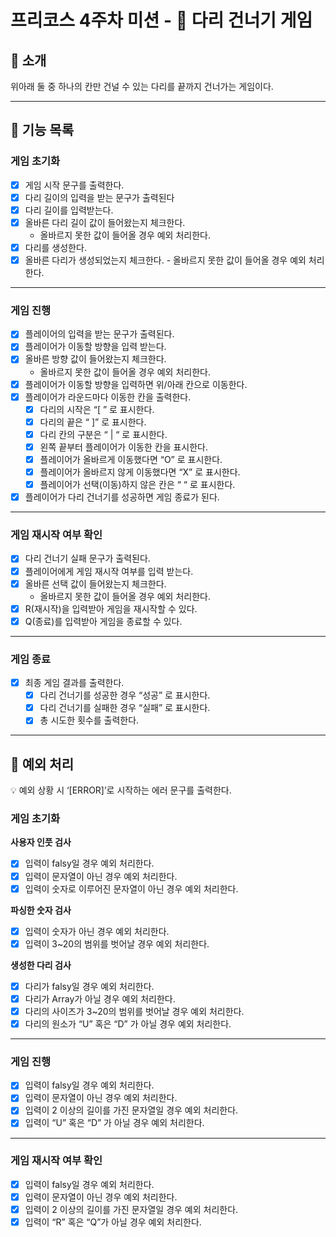 # 프리코스 4주차 미션 - 🦑 다리 건너기 게임

## 🦑 소개

위아래 둘 중 하나의 칸만 건널 수 있는 다리를 끝까지 건너가는 게임이다.

---

## 🚀 기능 목록

### 게임 초기화

- [x]  게임 시작 문구를 출력한다.
- [x]  다리 길이의 입력을 받는 문구가 출력된다
- [x]  다리 길이를 입력받는다.
- [x]  올바른 다리 길이 값이 들어왔는지 체크한다.
    - 올바르지 못한 값이 들어올 경우 예외 처리한다.
- [x]  다리를 생성한다.
- [x]  올바른 다리가 생성되었는지 체크한다.
		- 올바르지 못한 값이 들어올 경우 예외 처리한다.

---

### 게임 진행

- [x]  플레이어의 입력을 받는 문구가 출력된다.
- [x]  플레이어가 이동할 방향을 입력 받는다.
- [x]  올바른 방향 값이 들어왔는지 체크한다.
    - 올바르지 못한 값이 들어올 경우 예외 처리한다.
- [x]  플레이어가 이동할 방향을 입력하면 위/아래 칸으로 이동한다.
- [x]  플레이어가 라운드마다 이동한 칸을 출력한다.
    - [x]  다리의 시작은 “[ ” 로 표시한다.
    - [x]  다리의 끝은 “ ]” 로 표시한다.
    - [x]  다리 칸의 구분은 “ | “ 로 표시한다.
    - [x]  왼쪽 끝부터 플레이어가 이동한 칸을 표시한다.
    - [x]  플레이어가 올바르게 이동했다면 “O” 로 표시한다.
    - [x]  플레이어가 올바르지 않게 이동했다면 “X” 로 표시한다.
    - [x]  플레이어가 선택(이동)하지 않은 칸은 “ “ 로 표시한다.
- [x]  플레이어가 다리 건너기를 성공하면 게임 종료가 된다.

---

### 게임 재시작 여부 확인

- [x]  다리 건너기 실패 문구가 출력된다.
- [x]  플레이어에게 게임 재시작 여부를 입력 받는다.
- [x]  올바른 선택 값이 들어왔는지 체크한다.
    - 올바르지 못한 값이 들어올 경우 예외 처리한다.
- [x]  R(재시작)을 입력받아 게임을 재시작할 수 있다.
- [x]  Q(종료)를 입력받아 게임을 종료할 수 있다.

---

### 게임 종료

- [x]  최종 게임 결과를 출력한다.
	- [x]  다리 건너기를 성공한 경우 “성공” 로 표시한다.
	- [x]  다리 건너기를 실패한 경우 “실패” 로 표시한다.
	- [x]  총 시도한 횟수를 출력한다.

---

## 🧨 예외 처리

<aside>
💡 예외 상황 시 ‘[ERROR]’로 시작하는 에러 문구를 출력한다.

</aside>

### 게임 초기화

**사용자 인풋 검사**

- [x]  입력이 falsy일 경우 예외 처리한다.
- [x]  입력이 문자열이 아닌 경우 예외 처리한다.
- [x]  입력이 숫자로 이루어진 문자열이 아닌 경우 예외 처리한다.

**파싱한 숫자 검사**

- [x]  입력이 숫자가 아닌 경우 예외 처리한다.
- [x]  입력이 3~20의 범위를 벗어날 경우 예외 처리한다.

**생성한 다리 검사**

- [x]  다리가 falsy일 경우 예외 처리한다.
- [x]  다리가 Array가 아닐 경우 예외 처리한다.
- [x]  다리의 사이즈가 3~20의 범위를 벗어날 경우 예외 처리한다.
- [x]  다리의 원소가 “U” 혹은 “D” 가 아닐 경우 예외 처리한다.

---

### 게임 진행

- [x]  입력이 falsy일 경우 예외 처리한다.
- [x]  입력이 문자열이 아닌 경우 예외 처리한다.
- [x]  입력이 2 이상의 길이를 가진 문자열일 경우 예외 처리한다.
- [x]  입력이 “U” 혹은 “D” 가 아닐 경우 예외 처리한다.

---

### 게임 재시작 여부 확인

- [x]  입력이 falsy일 경우 예외 처리한다.
- [x]  입력이 문자열이 아닌 경우 예외 처리한다.
- [x]  입력이 2 이상의 길이를 가진 문자열일 경우 예외 처리한다.
- [x]  입력이 “R” 혹은 “Q”가 아닐 경우 예외 처리한다.